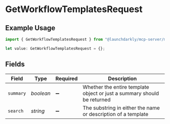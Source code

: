 # GetWorkflowTemplatesRequest

## Example Usage

```typescript
import { GetWorkflowTemplatesRequest } from "@launchdarkly/mcp-server/models/operations";

let value: GetWorkflowTemplatesRequest = {};
```

## Fields

| Field                                                                   | Type                                                                    | Required                                                                | Description                                                             |
| ----------------------------------------------------------------------- | ----------------------------------------------------------------------- | ----------------------------------------------------------------------- | ----------------------------------------------------------------------- |
| `summary`                                                               | *boolean*                                                               | :heavy_minus_sign:                                                      | Whether the entire template object or just a summary should be returned |
| `search`                                                                | *string*                                                                | :heavy_minus_sign:                                                      | The substring in either the name or description of a template           |